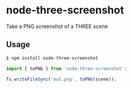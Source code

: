 # node-three-screenshot
Take a PNG screenshot of a THREE scene

## Usage

```sh
$ npm install node-three-screenshot
```

```js
import { toPNG } from 'node-three-screenshot';

fs.writeFileSync('out.png', toPNG(scene));
```
